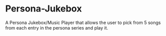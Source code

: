 # Persona-Jukebox
A Persona Jukebox/Music Player that allows the user to pick from 5 songs from each entry in the persona series and play it.
